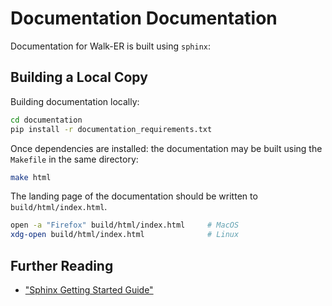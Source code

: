 # Documentation Documentation

Documentation for Walk-ER is built using `sphinx`:

## Building a Local Copy

Building documentation locally:

```bash
cd documentation
pip install -r documentation_requirements.txt
```

Once dependencies are installed: the documentation may be 
built using the `Makefile` in the same directory:

```bash
make html
```

The landing page of the documentation should be written 
to `build/html/index.html`.

```bash
open -a "Firefox" build/html/index.html     # MacOS
xdg-open build/html/index.html              # Linux
```

## Further Reading

- ["Sphinx Getting Started Guide"](https://www.sphinx-doc.org/en/master/usage/quickstart.html)
